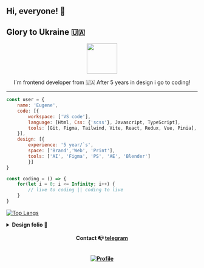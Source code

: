 ## Hi, everyone! :wave:
## Glory to Ukraine 🇺🇦

<p align="center">
<img style="width: 80px" src="https://media4.giphy.com/media/Ll22OhMLAlVDb8UQWe/giphy.gif?cid=790b76117ea34f040107fb51bb80dbf154e8a577e89b0e77&rid=giphy.gif&ct=s">
</p>

<p align="center">
I`m frontend developer from 🇺🇦
After 5 years in design i go to coding!
</p>

<hr>

```javascript
const user = {
    name: 'Eugene',
    code: [{
        workspace: ['VS code'],
        language: [Html, Css: {'scss'}, Javascript, TypeScript],
        tools: [Git, Figma, Tailwind, Vite, React, Redux, Vue, Pinia],
    }],
    design: [{
        experience: '5 year/`s',
        space: ['Brand','Web', 'Print'],
        tools: ['AI', 'Figma', 'PS', 'AE', 'Blender']
        }]
}

const coding = () => {
    for(let i = 0; i <= Infinity; i++) {
        // live to coding || coding to live
    }
}
```

[![Top Langs](https://github-readme-stats.vercel.app/api/top-langs/?username=lointainy&langs_count=10&theme=blueberry&count_private=true&hide_border=true&hide=css,html)](https://github.com/anuraghazra/github-readme-stats)

<details>
  <summary><b>Design folio<b/>  &#x1F3A8;</summary>

<br>

[![behance](https://img.shields.io/badge/-behance-2C394B?style=for-the-badge&logo=behance&labelColor=001000&logoColor=FFF)](https://www.behance.net/eug1_design) [![instagram](https://img.shields.io/badge/-instagram-2C394B?style=for-the-badge&logo=instagram&labelColor=F75151&logoColor=FFF)](https://www.instagram.com/eug1_design/)

</details>

<br>

<div align="center">
Contact &#128237;
<a href='https://t.me/eug1_design'>telegram
</a>

<br>
<br>

[![Profile](https://www.codewars.com/users/Lointainy/badges/micro)](https://github.com/Lointainy/codewars)
</div>
